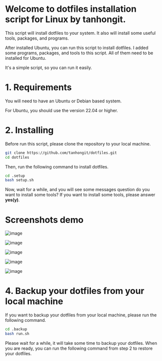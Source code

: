 # Welcome to dotfiles installation script for Linux by tanhongit. 

This script will install dotfiles to your system. It also will install some useful tools, packages, and programs.

After installed Ubuntu, you can run this script to install dotfiles. I added some programs, packages, and tools to this script. All of them need to be installed for Ubuntu.

It's a simple script, so you can run it easily.

# 1. Requirements
You will need to have an Ubuntu or Debian based system.

For Ubuntu, you should use the version 22.04 or higher.

# 2. Installing

Before run this script, please clone the repository to your local machine.

```bash
git clone https://github.com/tanhongit/dotfiles.git
cd dotfiles
```

Then, run the following command to install dotfiles.

```bash
cd .setup
bash setup.sh
```

Now, wait for a while, and you will see some messages question do you want to install some tools? If you want to install some tools, please answer **yes(y)**.

# Screenshots demo

![image](https://user-images.githubusercontent.com/35853002/182054188-3a72f5a2-4907-44e4-9022-1f76486455d7.png)

![image](https://user-images.githubusercontent.com/35853002/182054231-0c39f944-60af-41de-89d6-9201a52fbc94.png)

![image](https://user-images.githubusercontent.com/35853002/182054435-00088fbd-dffd-430f-88ab-f7265d029cd9.png)

![image](https://user-images.githubusercontent.com/35853002/182054350-18d1f956-da9a-4a22-b7d8-ac7f805349a6.png)

![image](https://user-images.githubusercontent.com/35853002/182054403-677c1724-4ed8-4ce3-9a6f-c8ac707de322.png)

# 4. Backup your dotfiles from your local machine

If you want to backup your dotfiles from your local machine, please run the following command.

```bash
cd .backup
bash run.sh
```

Please wait for a while, it will take some time to backup your dotfiles. When you are ready, you can run the following command from step 2 to restore your dotfiles.